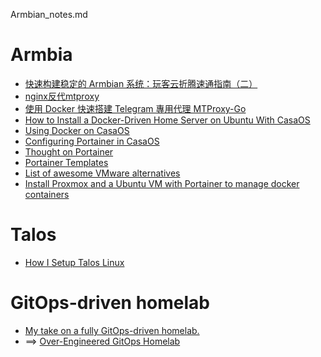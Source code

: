 Armbian_notes.md

# Armbia
- [快速构建稳定的 Armbian 系统：玩客云折腾速通指南（二）](https://soulteary.com/2025/01/11/quickly-build-a-stable-armbian-system-onecloud-speed-running-guide-2.html)
- [nginx反代mtproxy](https://shiping.date/5.html)
- [使用 Docker 快速搭建 Telegram 專用代理 MTProxy-Go](https://www.jkg.tw/p3526/)
- [How to Install a Docker-Driven Home Server on Ubuntu With CasaOS](https://builtin.com/articles/docker-casaos)
- [Using Docker on CasaOS](https://mtmt.tech/en/docs/example/casa/)
- [Configuring Portainer in CasaOS](https://opennix.org/en/blog/casaos-portainer-docker/)
- [Thought on Portainer](https://www.reddit.com/r/docker/comments/12nqcec/thought_on_portainer/)
- [Portainer Templates](https://github.com/Lissy93/portainer-templates)
- [List of awesome VMware alternatives](https://github.com/alexgoesgit/awesome-vmware)
- [Install Proxmox and a Ubuntu VM with Portainer to manage docker containers](https://gist.github.com/Drauku/557bfd0d6e2089eeceec4b4934210f0f)


# Talos
- [How I Setup Talos Linux](https://medium.com/@pedrotychang/how-i-setup-talos-linux-bc2832ec87cc)

# GitOps-driven homelab
- [My take on a fully GitOps-driven homelab.](https://www.reddit.com/r/kubernetes/comments/1lcdefa/my_take_on_a_fully_gitopsdriven_homelab_looking/)
- ==> [Over-Engineered GitOps Homelab](https://github.com/theepicsaxguy/homelab)
